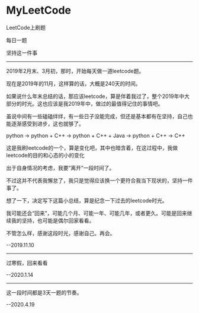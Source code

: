 # MyLeetCode
LeetCode上刷题

每日一题

坚持这一件事

------------------------------------------------------------
2019年2月末、3月初，那时，开始每天做一道leetcode题。

现在是2019年的11月，这样算的话，大概是240天的时间。

如果说什么年末总结的话，那应该leetcode，算是伴着我过了，整个2019年中大部分的时光。这也应该是我2019年中，做过的最值得记住的事情吧。

虽说中间有一些磕磕绊绊，有一些日子没能完成，但还是基本都有在坚持，自己也能逐渐感受到进步，这也就够了。

python -> python + C++ -> python + C++ + Java -> python + C++ -> C++

这是我刷leetcode的一个，算是变化吧，其中也暗含着，在这过程中，我做leetcode的目的和心态的小的变化

出于自身情况的考虑，我要“离开”一段时间了。

不过这并不代表我懈怠了，我只是觉得应该换一个更符合我当下现状的，坚持一件事了。

想了一下，决定写下这篇小总结，算是纪念一下过去的leetcode时光。

我可能还会“回来”，可能几个月、可能一年、可能几年，或者更久。可能是回来继续我的坚持，也可能是偶尔回家看看。

不管怎么样，感谢这段时光，感谢自己。再会。

--2019.11.10

------------------------------------------------------------
过寒假，回来看看

--2020.1.14

------------------------------------------------------------
这一段时间都是3天一题的节奏。

--2020.4.19
